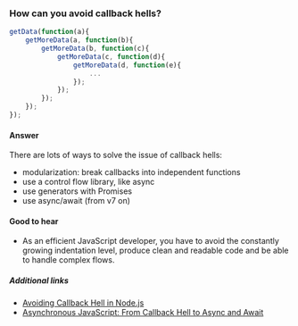 ### How can you avoid callback hells?

```js
getData(function(a){  
    getMoreData(a, function(b){
        getMoreData(b, function(c){ 
            getMoreData(c, function(d){ 
                getMoreData(d, function(e){ 
                    ...
                });
            });
        });
    });
});
```

#### Answer

There are lots of ways to solve the issue of callback hells:

* modularization: break callbacks into independent functions
* use a control flow library, like async
* use generators with Promises
* use async/await (from v7 on)

#### Good to hear

* As an efficient JavaScript developer, you have to avoid the constantly growing indentation level, produce clean and readable code and be able to handle complex flows.

##### Additional links

* [Avoiding Callback Hell in Node.js](http://stackabuse.com/avoiding-callback-hell-in-node-js/)
* [Asynchronous JavaScript: From Callback Hell to Async and Await](https://blog.hellojs.org/asynchronous-javascript-from-callback-hell-to-async-and-await-9b9ceb63c8e8)

<!-- tags: (node, javascript) -->

<!-- expertise: (2) -->
